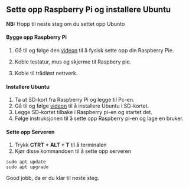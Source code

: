 ## Sette opp Raspberry Pi og installere Ubuntu

**NB:** Hopp til neste steg om du settet opp Ubunto

#### Bygge opp Raspberry Pi

1. Gå til og følge den [videon](https://www.youtube.com/watch?v=S9CYlpbSz-c) til å fysisk sette opp din Raspberry Pie.

2. Koble testatur, mus og skjerme til Raspbery pie.

3. Koble til trådløst nettverk.


#### Installere Ubuntu

1. Ta ut SD-kort fra Raspberry Pi og legge til Pc-en.
2. Gå til og følge [videon](https://www.youtube.com/watch?v=jY98oY9orDo) til å installere Ubuntu i SD-kortet.
3. Legge SD-kortet tilbake i Raspberry pi-en og startet det.
4. Følge instruksjonen til å sette opp Raspberry pi-en og lage en bruker.

#### Sette opp Serveren

1. Trykk **CTRT + ALT + T** til å terminalen 
2. Kjør disse kommandoen til å sette opp serveren

``` CONSOLE
sudo apt update
sudo apt upgrade
```

Good jobb, da er du klar til neste steg.
